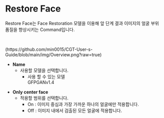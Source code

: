# Restore Face

Restore Face는 Face Restoration 모델을 이용해 앞 단계 결과 이미지의 얼굴 부위 품질을 향상시키는 Command입니다.

<p><br></p>
(https://github.com/min0015/CGT-User-s-Guide/blob/main/img/Overview.png?raw=true)

-   **Name**
    -   사용할 모델을 선택합니다.
        -   사용 할 수 있는 모델  
            GFPGANv1.4<p>
-   **Only center face**
    -   적용할 범위를 선택합니다.
        -   On : 이미지 중심과 가장 가까운 하나의 얼굴에만 적용합니다.
        -   Off : 이미지 내에서 검출된 모든 얼굴에 적용합니다.
